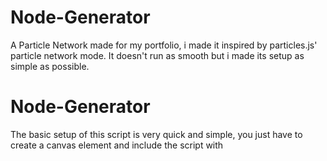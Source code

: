 # Node-Generator
A Particle Network made for my portfolio, i made it inspired by particles.js' particle network mode. It doesn't run as smooth but i made its setup as simple as possible.
# Node-Generator
The basic setup of this script is very quick and simple, you just have to create a canvas element
<canvas id="[whatever u want]" class="nodegen"></canvas>
and include the script with
<script src="[wherever u put it]/Node Generator.js"></script>
